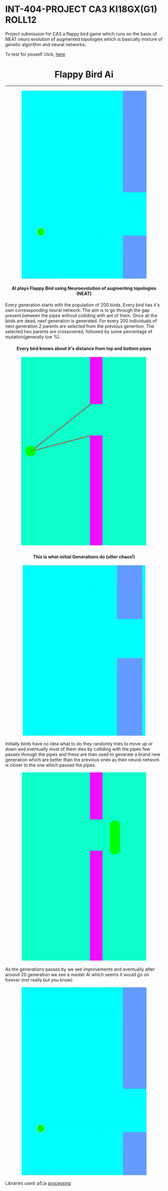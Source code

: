 # INT-404-PROJECT CA3 KI18GX(G1) ROLL12 
Project submission for CA3 a flappy bird game which runs on the basis of NEAT neuro evolution of augmented topologies which is basically mixture of genetic algorithm and neural networks.
<p>To test for youself click, <a href="https://a8hay.github.io/INT-404-PROJECT">here</a></p>

<h1 align="center">Flappy Bird Ai</h1>
<hr>
<p align="center">
  <img src="gifs/attaboy.gif" height=600 width=400>
</p>
<h4 align="center">AI plays Flappy Bird using Neuroevolution of augmenting topologies (NEAT)</h4>
Every generation starts with the population of 200 birds. Every bird has it's own corressponding neural network. The aim is to go through the gap present between the pipes without colliding with ant of them. Once all the birds are dead, next generation is generated. For every 200 individuals of next generation 2 parents are selected from the previous genertion. The selected two parents are crossovered, followed by some percentage of mutation(generally low %).
<p></p>
<h4 align="center">Every bird knows about it's distance from top and bottom pipes</h4>
<p align="center">
  <img src="gifs/bird_eye.png">
</p>

<p></p>
<h4 align="center">This is what initial Generations do (utter chaos!)</h4>
<p align="center">
  <img src="gifs/chaos.gif">
</P>
<p>
  Initially birds have no idea what to do they randomly tries to move up or down and eventually most of them dies by colliding        with the pipes few passes through the pipes and these are than used to generate a brand new generation which are better than the previous ones as their neural network is closer to the one which passed the pipes.
</p>
<p align="center">
  <img src="gifs/survivors.png">
</p>
<p>As the generations passes by we see improvements and eventually after around 20 generation we see a master AI which seems it would go on forever (not really but you know)</p>
<p align="center">
  <img src="gifs/attaboy.gif" height=600 width=400>
</p>
Libraries used:
p5.js
<a href=""https://p5js.org/>processing</a>
